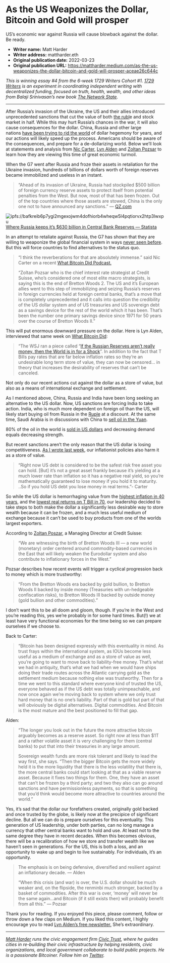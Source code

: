 # As the US Weaponizes the Dollar, Bitcoin and Gold will prosper

US’s economic war against Russia will cause blowback against the dollar. Be ready.

- **Writer name:** Matt Harder
- **Writer address:** mattharder.eth
- **Original publication date:** 2022-03-23
- **Original publication URL:** https://mattharder.medium.com/as-the-us-weaponizes-the-dollar-bitcoin-and-gold-will-prosper-aceae26c644c

_This is winning essay #4 from the 6-week 1729 Writers Cohort #1. [1729 Writers](https://paper.li/1729writers) is an experiment in coordinating independent writing with decentralized funding, focused on truth, health, wealth, and other ideas from Balaji Srinivasan’s new book [The Network State](https://thenetworkstate.com)._

---

After Russia’s invasion of the Ukraine, the US and their allies introduced unprecedented sanctions that cut the value of both [the rubl](https://www.google.com/search?q=russian+ruble+cut+in+half&sxsrf=APq-WBv6fMotje9tFLJ3xqtmMvGBS2i8vw%3A1648008974673&source=hp&ei=Dp86YpiDJte6tAaTwLHADQ&iflsig=AHkkrS4AAAAAYjqtHu4C5ILwtAk7vHTrv2HV_L9Lg-AF&ved=0ahUKEwiYwpPsr9v2AhVXHc0KHRNgDNgQ4dUDCAk&uact=5&oq=russian+ruble+cut+in+half&gs_lcp=Cgdnd3Mtd2l6EAMyBQghEKsCOgcIIxDqAhAnOgQIIxAnOgsIABCxAxCDARCRAjoLCC4QgAQQsQMQgwE6CwgAEIAEELEDEIMBOggIABCxAxCDAToFCAAQgAQ6BwgjELECECc6DgguEIAEEMcBEK8BENQCOgQIABAKOgoIABCxAxCDARAKOgcIABCABBAKOgUILhCABDoHCAAQsQMQCjoQCC4QsQMQgwEQxwEQ0QMQCjoRCC4QgAQQsQMQgwEQxwEQ0QM6CAgAEIAEELEDOggILhCABBCxAzoKCAAQgAQQhwIQFDoJCCMQJxBGEIICOgUIABCiBDoFCCEQoAE6CAghEBYQHRAeUD5YlkJghEdoBHAAeAWAAaQDiAHsJ5IBCjYuMTAuMy42LjGYAQCgAQGwAQo&sclient=gws-wiz)e and stock market in half. While this may hurt Russia’s chances in the war, it will also cause consequences for the dollar. China, Russia and other large nations [have been trying to rid the world](https://www.forbes.com/sites/realspin/2014/12/22/brics-new-development-bank-threatens-hegemony-of-u-s-dollar/?sh=2d90862f7f89) of dollar hegemony for years, and our actions will likely speed up the process. Americans should be aware of the consequences, and prepare for a de-dollarizing world. Below we’ll look at statements and analysis from [Nic Carter](https://twitter.com/nic__carter?lang=en), [Lyn Alden](https://www.lynalden.com/) and [Zoltan Pozsar](https://www.hhs.se/en/houseoffinance/outreach/conferences/annual-conferences/money-markets-in-a-new-era-of-central-bank-policies/participants/2021/zoltan-pozsar/) to learn how they are viewing this time of great economic turmoil.

When the G7 went after Russia and froze their assets in retaliation for the Ukraine invasion, hundreds of billions of dollars worth of foreign reserves became immobilized and useless in an instant.

> “Ahead of its invasion of Ukraine, Russia had stockpiled $500 billion of foreign currency reserve assets to protect itself from potential penalties from the West. But now, most of that has been frozen. Out of the top countries where those assets are stowed, China is the only one not to have announced any sanctions.” — [QZ.com](https://qz.com/2135316/the-g-7-froze-all-of-russias-reserve-assets-in-their-countries/)

![ipfs://bafkreib6p7ygi2mgexojwm4dofhiorb4wheqw5l4pqtiorvx2htp3lwxpu](https://nftstorage.link/ipfs/bafkreib6p7ygi2mgexojwm4dofhiorb4wheqw5l4pqtiorvx2htp3lwxpu)
[Where Russia keeps it’s $630 billion in Central Bank Reserves — Statista](https://www.statista.com/chart/26940/russian-central-bank-foreign-currency-and-gold-reserves-by-holder/)

In an attempt to retaliate against Russia, the G7 has shown that they are willing to weaponize the global financial system in ways [never seen before](https://www.bbc.com/news/world-europe-60125659). But this will force countries to find alternatives to the status quo.

> “I think the reverberations for that are absolutely immense.” said Nic Carter on a recent [What Bitcoin Did Podcast.](https://www.youtube.com/watch?v=qZ9Hvq74QOQ)
> 
> “Zoltan Pozsar who is the chief interest rate strategist at Credit Suisse, who’s considered one of most elite macro strategists, is saying this is the end of Bretton Woods 2. The US and it’s European allies went to this step of immobilizing and seizing Russia’s reserves in foreign currencies held at foreign central banks, that’s a move that is completely unprecedented and it calls into question the credibility of the US dollar system and of US treasuries and US sovereign debt as a savings device for the rest of the world which it has been. That’s been the number one primary savings device since 1971 for 50 years over the course of Bretton Woods II.”

This will put enormous downward pressure on the dollar. Here is Lyn Alden, interviewed that same week on [What Bitcoin Did](https://www.youtube.com/watch?v=JNsW2zdXt9o):

> “The WSJ ran a piece called “[If the Russian Reserves aren’t really money, then the World is in for a Shock](https://www.wsj.com/articles/if-currency-reserves-arent-really-money-the-world-is-in-for-a-shock-11646311306)”. In addition to the fact that T Bills pay rates that are far below inflation rates so they’re an undesirable long term store of value, they can now be censored… in theory that increases the desirability of reserves that can’t be canceled.

Not only do our recent actions cut against the dollar as a store of value, but also as a means of international exchange and settlement.

As I mentioned above, China, Russia and India have been long seeking an alternative to the US dollar. Now, US sanctions are forcing India to take action. India, who is much more dependent on foreign oil than the US, will likely start buying oil from Russia in the [Ruple](https://www.voanews.com/a/6493140.html) at a discount. At the same time, Saudi Arabia is in discussions with China to [sell oil in the Yuan](https://qz.com/2143450/saudi-arabia-wants-to-sell-its-oil-in-yuan-not-dollars/#:~:text=Not%20for%20the%20first%20time,the%20Wall%20Street%20Journal%20reported.).

80% of the oil in the world is [sold in US dollars](https://finance.yahoo.com/news/us-dollars-dominance-oil-markets-174131510.html) and decreasing demand equals decreasing strength.

But recent sanctions aren’t the only reason that the US dollar is losing competitiveness. [As I wrote last week](https://mattharder.medium.com/its-time-for-the-average-joe-to-understand-inflation-74fce50643b), our inflationist policies also harm it as a store of value.

> “Right now US debt is considered to be the safest risk free asset you can hold. [But] it’s not a great asset frankly because it’s yielding at a much lower rate than inflation so it has a negative real yield, so you’re mathematically guaranteed to lose money if you hold it to maturity. ..So if you hold US debt you lose money in real terms.”- Carter

So while the US dollar is hemorrhaging value from the [highest inflation in 40 years](https://www.investopedia.com/inflation-40-year-high-2022-jan-5218703#:~:text=The%20January%202022%20Consumer%20Price,highest%20rate%20in%2040%20years.), and the [lowest real returns on T Bill in 70](https://www.latimes.com/business/story/2021-12-13/bond-trader-returns-inflation), our leadership decided to take steps to both make the dollar a significantly less desirable way to store wealth because it can be frozen, and a much less useful medium of exchange because it can’t be used to buy products from one of the worlds largest exporters.

According to [Zoltan Poszar](https://plus2.credit-suisse.com/content/dam/credit-suisse-research/SearchPDF?DocumentID=1191091&DocumentType=NR%20Publication&documentClick=true&AuthRequired=true&tagFormat=PDF&fbclid=IwAR35KiCUvVLtPYb8MJ0qHRoxD3uSAOgEJqdhsQj9FftgYOUsBxh0DKFmd3Y), a Managing Director at Credit Suisse:

> “We are witnessing the birth of Bretton Woods III — a new world (monetary) order centered around commodity-based currencies in the East that will likely weaken the Eurodollar system and also contribute to inflationary forces in the West.”

Pozsar describes how recent events will trigger a cyclical progression back to money which is more trustworthy:

> “​​From the Bretton Woods era backed by gold bullion, to Bretton Woods II backed by inside money (Treasuries with un-hedgeable confiscation risks), to Bretton Woods III backed by outside money (gold bullion and other commodities).”

I don’t want this to be all doom and gloom, though. If you’re in the West and you’re reading this, yes we’re probably in for some hard times. But(!) we at least have very functional economies for the time being so we can prepare ourselves if we choose to.

Back to Carter:

> “Bitcoin has been designed expressly with this eventuality in mind. As trust frays within the international system, as IOUs become less useful as a medium of exchange and as a store of value as well, you’re going to want to move back to liability-free money. That’s what we had in antiquity, that’s what we had when we would have ships doing their trade routes across the Atlantic carrying gold as the settlement medium because nothing else was trustworthy. Then for a time we went to this standard where everyone kind of trusted the US, everyone behaved as if the US debt was totally unimpeachable, and now once again we’re moving back to system where we only trust hard money that is no one’s liability. Part of that is gold but part of that will obviously be digital alternatives. Digital commodities. And Bitcoin is the most mature and the best positioned to fill that gap.

Alden:

> “The longer you look out in the future the more attractive bitcoin arguably becomes as a reserve asset. So right now at less than $1T and a rather volatile asset it is very challenging for them (central banks) to put that into their treasuries in any large amount.
> 
> Sovereign wealth funds are more risk tolerant and likely to lead the way first, she says. “Then the bigger Bitcoin gets the more widely held it is the more liquidity that there is the less volatility that there is, the more central banks could start looking at that as a viable reserve asset. Because it fixes two things for them. One, they have an asset that can’t be frozen by a third party; and two they also can go around sanctions and have permissionless payments, so that is something that you’d think would become more attractive to countries around the world.”

Yes, it’s sad that the dollar our forefathers created, originally gold backed and once trusted by the globe, is likely now at the precipice of significant decline. But all we can do is prepare ourselves for this eventuality. This generation of US leadership, under both parties, can no long manage a currency that other central banks want to hold and use. At least not to the same degree they have in recent decades. When this becomes obvious, there will be a recalibration of how we store and transfer wealth like we haven’t seen in generations. For the US, this is both a loss, and an opportunity to wake up and begin to live sustainably. For individuals, it’s an opportunity.

> The emphasis is on being defensive, diversified and resilient against an inflationary decade. — Alden
> 
> “When this crisis (and war) is over, the U.S. dollar should be much weaker and, on the flipside, the renminbi much stronger, backed by a basket of commodities. After this war is over, ‘money’ will never be the same again…and Bitcoin (if it still exists then) will probably benefit from all this.” — Pozsar

Thank you for reading. If you enjoyed this piece, please comment, follow or throw down a few claps on Medium. If you liked this content, I highly encourage you to read [Lyn Alden’s free newsletter.](https://www.lynalden.com/) She’s extraordinary.

---

[_Matt Harder_](https://twitter.com/Matt_Harder) _runs the civic engagement firm_ [_Civic Trust_](https://www.civictrust.us/)_, where he guides cities in re-building their civic infrastructure by helping residents, civic organizations, and local government collaborate to build public projects. He is a passionate Bitcoiner. Follow him on_ [_Twitter_](https://twitter.com/Matt_Harder)_._

